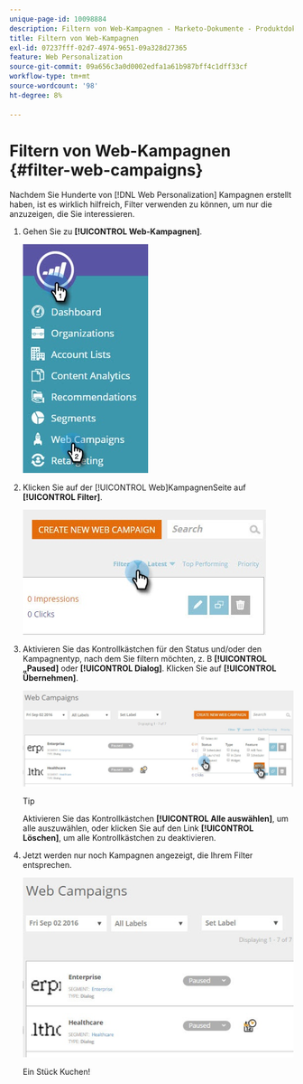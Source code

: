 ```yaml
---
unique-page-id: 10098884
description: Filtern von Web-Kampagnen - Marketo-Dokumente - Produktdokumentation
title: Filtern von Web-Kampagnen
exl-id: 07237fff-02d7-4974-9651-09a328d27365
feature: Web Personalization
source-git-commit: 09a656c3a0d0002edfa1a61b987bff4c1dff33cf
workflow-type: tm+mt
source-wordcount: '98'
ht-degree: 8%

---
```


# Filtern von Web-Kampagnen {#filter-web-campaigns}

Nachdem Sie Hunderte von [!DNL Web Personalization] Kampagnen erstellt haben, ist es wirklich hilfreich, Filter verwenden zu können, um nur die anzuzeigen, die Sie interessieren.

1. Gehen Sie zu **[!UICONTROL Web-Kampagnen]**.

   ![](assets/web-campaigns-hand-8.jpg)

1. Klicken Sie auf der [!UICONTROL Web]KampagnenSeite auf **[!UICONTROL Filter]**.

   ![](assets/web-campaigns-page-filter-hand.jpg)

1. Aktivieren Sie das Kontrollkästchen für den Status und/oder den Kampagnentyp, nach dem Sie filtern möchten, z. B **[!UICONTROL „Paused]** oder **[!UICONTROL Dialog]**. Klicken Sie auf **[!UICONTROL Übernehmen]**.

   ![](assets/web-campaigns-filters-hands.jpg)

   >[!TIP]
   >
   >Aktivieren Sie das Kontrollkästchen **[!UICONTROL Alle auswählen]**, um alle auszuwählen, oder klicken Sie auf den Link **[!UICONTROL Löschen]**, um alle Kontrollkästchen zu deaktivieren.

1. Jetzt werden nur noch Kampagnen angezeigt, die Ihrem Filter entsprechen.

   ![](assets/web-campaigns-filter-only-paused.jpg)

   Ein Stück Kuchen!
